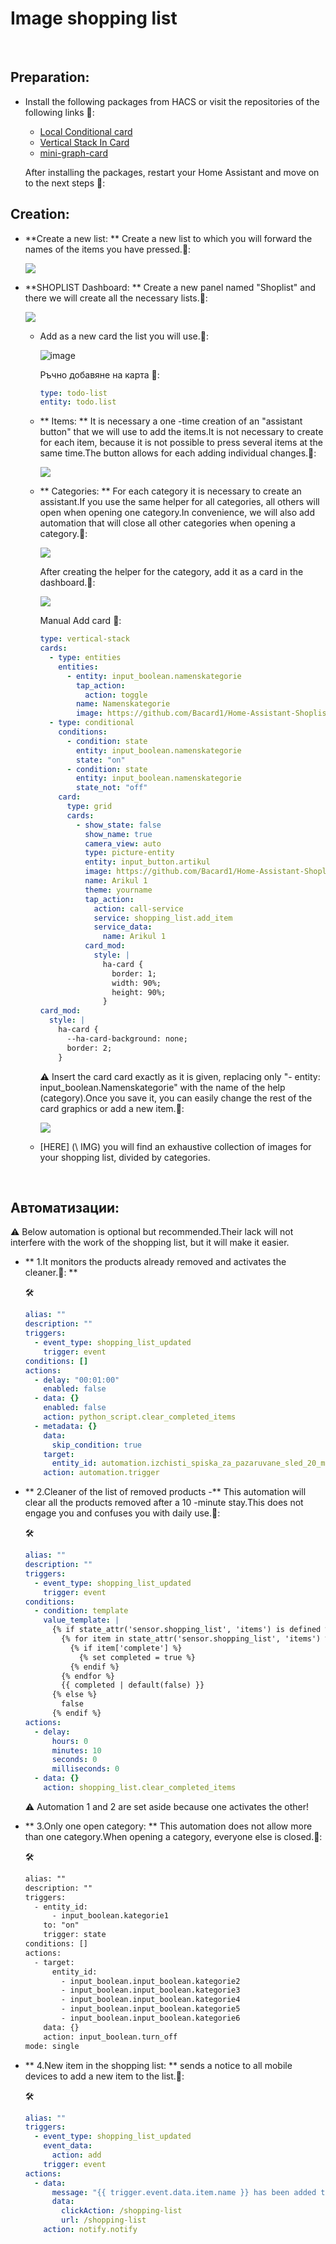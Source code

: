 # Image shopping list

<br>

##  Preparation:
- Install the following packages from HACS or visit the repositories of the following links 🔽:
  - [Local Conditional card](https://github.com/PiotrMachowski/Home-Assistant-Lovelace-Local-Conditional-card)
  - [Vertical Stack In Card](https://github.com/ofekashery/vertical-stack-in-card)
  - [mini-graph-card](https://github.com/kalkih/mini-graph-card)

  After installing the packages, restart your Home Assistant and move on to the next steps 🔽:

## Creation:
- **Create a new list: ** Create a new list to which you will forward the names of the items you have pressed.🔽:
  
  <img align="center" src="\Statik\GIF\create_list.gif">      

- **SHOPLIST Dashboard: ** Create a new panel named "Shoplist" and there we will create all the necessary lists.🔽:


  <img align="center" src="\Statik\GIF\create_shoplist_dashboard.gif">  
 
  
  - Add as a new card the list you will use.🔽:
    
    ![image](https://github.com/user-attachments/assets/44c76922-a2d6-4bc2-bfb1-e4b05acbd0a8)

    Ръчно добавяне на карта 🔽:
    
    
    ```yaml
    type: todo-list
    entity: todo.list
    ```    


  - ** Items: ** It is necessary a one -time creation of an "assistant button" that we will use to add the items.It is not necessary to create for each item, because it is not possible to press several items at the same time.The button allows for each adding individual changes.🔽:

    <img align="center" src="\Statik\GIF\create_button_helper.gif"> 
   
  - ** Categories: ** For each category it is necessary to create an assistant.If you use the same helper for all categories, all others will open when opening one category.In convenience, we will also add automation that will close all other categories when opening a category.🔽:
    
    <img align="center" src="\Statik\GIF\create_Namenskategorie_helpers.gif"> 

    After creating the helper for the category, add it as a card in the dashboard.🔽:

    <img align="center" src="\Statik\GIF\shoplist_und_kategodie.gif"> 

    Manual Add card 🔽:
    ```yaml
    type: vertical-stack
    cards:
      - type: entities
        entities:
          - entity: input_boolean.namenskategorie
            tap_action:
              action: toggle
            name: Namenskategorie
            image: https://github.com/Bacard1/Home-Assistant-Shoplist/blob/main/IMG/shoplist/Alkoholische-Getr%C3%A4nke/%D0%91%D0%B8%D1%80%D0%B0.png?raw=true
      - type: conditional
        conditions:
          - condition: state
            entity: input_boolean.namenskategorie
            state: "on"
          - condition: state
            entity: input_boolean.namenskategorie
            state_not: "off"
        card:
          type: grid
          cards:
            - show_state: false
              show_name: true
              camera_view: auto
              type: picture-entity
              entity: input_button.artikul
              image: https://github.com/Bacard1/Home-Assistant-Shoplist/blob/main/IMG/shoplist/Alkoholische-Getr%C3%A4nke/%D0%91%D0%B8%D1%80%D0%B0.png?raw=true
              name: Arikul 1
              theme: yourname
              tap_action:
                action: call-service
                service: shopping_list.add_item
                service_data:
                  name: Arikul 1
              card_mod:
                style: |
                  ha-card {                
                    border: 1;
                    width: 90%;
                    height: 90%;    
                  }              
    card_mod:
      style: |
        ha-card {
          --ha-card-background: none;
          border: 2; 
        }
    ```
    
      ⚠️ Insert the card card exactly as it is given, replacing only "- entity: input_boolean.Namenskategorie" with the name of the help (category).Once you save it, you can easily change the rest of the card graphics or add a new item.🔽:
  
  
      <img align="center" src="\Statik\GIF\kategorie_card_edit.gif">
    
  - [HERE] (\ IMG) you will find an exhaustive collection of images for your shopping list, divided by categories.
  
<br>

##  Автоматизации:

  ⚠️ Below automation is optional but recommended.Their lack will not interfere with the work of the shopping list, but it will make it easier.

- ** 1.It monitors the products already removed and activates the cleaner.🔽: **

   🛠️
  ```yaml  
  alias: ""
  description: ""
  triggers:
    - event_type: shopping_list_updated
      trigger: event
  conditions: []
  actions:
    - delay: "00:01:00"
      enabled: false
    - data: {}
      enabled: false
      action: python_script.clear_completed_items
    - metadata: {}
      data:
        skip_condition: true
      target:
        entity_id: automation.izchisti_spiska_za_pazaruvane_sled_20_minuti
      action: automation.trigger
  ```

- ** 2.Cleaner of the list of removed products -** This automation will clear all the products removed after a 10 -minute stay.This does not engage you and confuses you with daily use.🔽:

   🛠️
  ```yaml
  alias: ""
  description: ""
  triggers:
    - event_type: shopping_list_updated
      trigger: event
  conditions:
    - condition: template
      value_template: |
        {% if state_attr('sensor.shopping_list', 'items') is defined %}
          {% for item in state_attr('sensor.shopping_list', 'items') %}
            {% if item['complete'] %}
              {% set completed = true %}
            {% endif %}
          {% endfor %}
          {{ completed | default(false) }}
        {% else %}
          false
        {% endif %}
  actions:
    - delay:
        hours: 0
        minutes: 10
        seconds: 0
        milliseconds: 0
    - data: {}
      action: shopping_list.clear_completed_items
  ```

  ⚠️ Automation 1 and 2 are set aside because one activates the other!

- ** 3.Only one open category: ** This automation does not allow more than one category.When opening a category, everyone else is closed.🔽:

   🛠️
  ```html
  alias: ""
  description: ""
  triggers:
    - entity_id:
        - input_boolean.kategorie1
      to: "on"
      trigger: state
  conditions: []
  actions:
    - target:
        entity_id:
          - input_boolean.input_boolean.kategorie2
          - input_boolean.input_boolean.kategorie3
          - input_boolean.input_boolean.kategorie4
          - input_boolean.input_boolean.kategorie5
          - input_boolean.input_boolean.kategorie6
      data: {}
      action: input_boolean.turn_off
  mode: single
  ```
  
- ** 4.New item in the shopping list: ** sends a notice to all mobile devices to add a new item to the list.🔽:

  🛠️
  ```yaml
  alias: ""
  triggers:
    - event_type: shopping_list_updated
      event_data:
        action: add
      trigger: event
  actions:
    - data:
        message: "{{ trigger.event.data.item.name }} has been added to the shopping list"
        data:
          clickAction: /shopping-list
          url: /shopping-list
      action: notify.notify
    ```  
